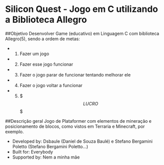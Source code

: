# Silicon Quest - Jogo em C utilizando a Biblioteca Allegro

##Objetivo
Desenvolver Game (educativo) em Linguagem C com biblioteca Allegro(5), sendo a ordem de metas:
* 1. Fazer um jogo
* 2. Fazer esse jogo funcionar
* 3. Fazer o jogo parar de funcionar tentando melhorar ele
* 4. Fazer o jogo voltar a funcionar
* 5. $$$ LUCRO $$$

##Descrição geral
Jogo de Plataformer com elementos de mineração e posicionamento de blocos, como vistos em Terraria e Minecraft, por exemplo.

* Developed by: Dsbaule (Daniel de Souza Baulé) e Stefano Bergamini Poletto (Stefano Bergamini Poletto...)
* Built for: Everybody
* Supported by: Nem a minha mãe
